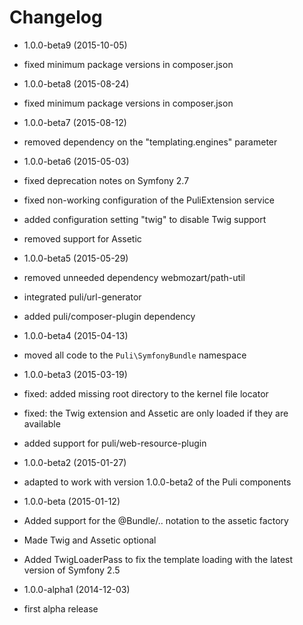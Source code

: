 Changelog
=========

* 1.0.0-beta9 (2015-10-05)

 * fixed minimum package versions in composer.json

* 1.0.0-beta8 (2015-08-24)

 * fixed minimum package versions in composer.json

* 1.0.0-beta7 (2015-08-12)

 * removed dependency on the "templating.engines" parameter

* 1.0.0-beta6 (2015-05-03)

 * fixed deprecation notes on Symfony 2.7
 * fixed non-working configuration of the PuliExtension service
 * added configuration setting "twig" to disable Twig support
 * removed support for Assetic

* 1.0.0-beta5 (2015-05-29)

 * removed unneeded dependency webmozart/path-util
 * integrated puli/url-generator
 * added puli/composer-plugin dependency

* 1.0.0-beta4 (2015-04-13)

 * moved all code to the `Puli\SymfonyBundle` namespace

* 1.0.0-beta3 (2015-03-19)

 * fixed: added missing root directory to the kernel file locator
 * fixed: the Twig extension and Assetic are only loaded if they are available
 * added support for puli/web-resource-plugin
 
* 1.0.0-beta2 (2015-01-27)

 * adapted to work with version 1.0.0-beta2 of the Puli components

* 1.0.0-beta (2015-01-12)

 * Added support for the @Bundle/.. notation to the assetic factory
 * Made Twig and Assetic optional
 * Added TwigLoaderPass to fix the template loading with the latest version of Symfony 2.5

* 1.0.0-alpha1 (2014-12-03)

 * first alpha release
